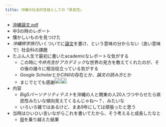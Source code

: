 ```yaml
---
title: 沖縄の社会的性格としての「県民性」
---
```


* [沖縄論文.pdf](https://scrapbox.io/files/61d6b463a23824002002fae0.pdf)
* 中3の時のレポート
* 懐かしいものを見つけた
* *沖縄修学旅行*いくついでに[論文](%E8%AB%96%E6%96%87.md)を書け、という意味の分からない（良い意味で）社会科の課題
* たぶん人生で最初に書いたacademicなレポートな気がする
  * この時に*今井先生*が*アカデミック*な世界の見方を教えてくれたのが、その後の諸々に相当役立っている気がする
  * *Google Scholar*とか*CiNII*の存在とか、*論文の読み方*とか
  * まじでとても感謝<img src='https://scrapbox.io/api/pages/blu3mo-public/blu3mo/icon' alt='blu3mo.icon' height="19.5"/><img src='https://scrapbox.io/api/pages/blu3mo-public/blu3mo/icon' alt='blu3mo.icon' height="19.5"/>
* 内容
  * *Big5パーソナリティテスト*を沖縄の人と関東の人20人づつやらせたら県民性みたいな傾向見えてくるんじゃね〜？、みたいな
  * いろいろ雑ではあるけど、まあ9年にしては頑張ったと思う
* 当時はひいひい言いながらこれを書いてたから、そう考えると成長したなと
  * [IB](IB.md)を乗り越えた結果
